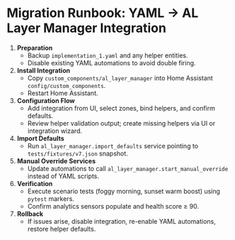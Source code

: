 # Migration Runbook: YAML → AL Layer Manager Integration

1. **Preparation**
   - Backup `implementation_1.yaml` and any helper entities.
   - Disable existing YAML automations to avoid double firing.
2. **Install Integration**
   - Copy `custom_components/al_layer_manager` into Home Assistant `config/custom_components`.
   - Restart Home Assistant.
3. **Configuration Flow**
   - Add integration from UI, select zones, bind helpers, and confirm defaults.
   - Review helper validation output; create missing helpers via UI or integration wizard.
4. **Import Defaults**
   - Run `al_layer_manager.import_defaults` service pointing to `tests/fixtures/v7.json` snapshot.
5. **Manual Override Services**
   - Update automations to call `al_layer_manager.start_manual_override` instead of YAML scripts.
6. **Verification**
   - Execute scenario tests (foggy morning, sunset warm boost) using `pytest` markers.
   - Confirm analytics sensors populate and health score ≥ 90.
7. **Rollback**
   - If issues arise, disable integration, re-enable YAML automations, restore helper defaults.
